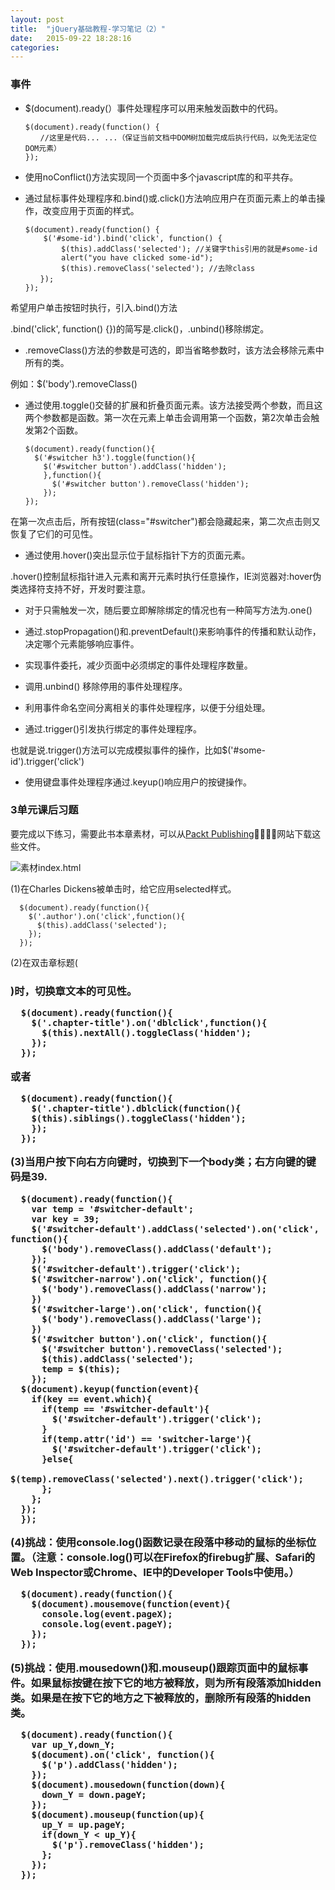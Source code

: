 ```yaml
---
layout: post
title:  "jQuery基础教程-学习笔记（2）"
date:   2015-09-22 18:28:16
categories:
---
```


### 事件

+ $(document).ready(）事件处理程序可以用来触发函数中的代码。

      $(document).ready(function() {
      　　//这里是代码... ...（保证当前文档中DOM树加载完成后执行代码，以免无法定位DOM元素）
      });


+ 使用noConflict()方法实现同一个页面中多个javascript库的和平共存。

+ 通过鼠标事件处理程序和.bind()或.click()方法响应用户在页面元素上的单击操作，改变应用于页面的样式。

      $(document).ready(function() {
          $('#some-id').bind('click', function() {
              $(this).addClass('selected'); //关键字this引用的就是#some-id
              alert("you have clicked some-id");
              $(this).removeClass('selected'); //去除class
      　　});
      });

希望用户单击按钮时执行，引入.bind()方法

.bind('click', function() {})的简写是.click()，.unbind()移除绑定。

+ .removeClass()方法的参数是可选的，即当省略参数时，该方法会移除元素中所有的类。

例如：$('body').removeClass()

+ 通过使用.toggle()交替的扩展和折叠页面元素。该方法接受两个参数，而且这两个参数都是函数。第一次在元素上单击会调用第一个函数，第2次单击会触发第2个函数。

      $(document).ready(function(){
        $('#switcher h3').toggle(function(){
          $('#switcher button').addClass('hidden');
          },function(){
            $('#switcher button').removeClass('hidden');
          });
      });

在第一次点击后，所有按钮(class="#switcher")都会隐藏起来，第二次点击则又恢复了它们的可见性。

+ 通过使用.hover()突出显示位于鼠标指针下方的页面元素。

.hover()控制鼠标指针进入元素和离开元素时执行任意操作，IE浏览器对:hover伪类选择符支持不好，开发时要注意。

+ 对于只需触发一次，随后要立即解除绑定的情况也有一种简写方法为.one()

+ 通过.stopPropagation()和.preventDefault()来影响事件的传播和默认动作，决定哪个元素能够响应事件。

+ 实现事件委托，减少页面中必须绑定的事件处理程序数量。

+ 调用.unbind() 移除停用的事件处理程序。

+ 利用事件命名空间分离相关的事件处理程序，以便于分组处理。

+ 通过.trigger()引发执行绑定的事件处理程序。

也就是说.trigger()方法可以完成模拟事件的操作，比如$('#some-id').trigger('click')

+ 使用键盘事件处理程序通过.keyup()响应用户的按键操作。



### 3单元课后习题

要完成以下练习，需要此书本章素材，可以从[Packt Publishing](􏴒􏴓http://www.packtpub.com/support)􏱄􏴔􏰖􏲦网站下载这些文件。

![素材index.html](http://7xjufd.dl1.z0.glb.clouddn.com/blog18.1.png)

(1)在Charles Dickens被单击时，给它应用selected样式。

      $(document).ready(function(){
        $('.author').on('click',function(){
          $(this).addClass('selected');
        });
      });

(2)在双击章标题(<h3 class=”chaper-title”>)时，切换章文本的可见性。

      $(document).ready(function(){
        $('.chapter-title').on('dblclick',function(){
          $(this).nextAll().toggleClass('hidden');
        });
      });

或者

      $(document).ready(function(){
        $('.chapter-title').dblclick(function(){
        $(this).siblings().toggleClass('hidden');
        });
      });

(3)当用户按下向右方向键时，切换到下一个body类；右方向键的键码是39.

      $(document).ready(function(){
        var temp = '#switcher-default';
        var key = 39;
        $('#switcher-default').addClass('selected').on('click', function(){
          $('body').removeClass().addClass('default');
        });
        $('#switcher-default').trigger('click');
        $('#switcher-narrow').on('click', function(){
          $('body').removeClass().addClass('narrow');
        })
        $('#switcher-large').on('click', function(){
          $('body').removeClass().addClass('large');
        })
        $('#switcher button').on('click', function(){
          $('#switcher button').removeClass('selected');
          $(this).addClass('selected');
          temp = $(this);
        });
      $(document).keyup(function(event){
        if(key == event.which){
          if(temp == '#switcher-default'){
            $('#switcher-default').trigger('click');
          }
          if(temp.attr('id') == 'switcher-large'){
            $('#switcher-default').trigger('click');
          }else{
            $(temp).removeClass('selected').next().trigger('click');
          };
        };
      });
      });

(4)挑战：使用console.log()函数记录在段落中移动的鼠标的坐标位置。（注意：console.log()可以在Firefox的firebug扩展、Safari的Web Inspector或Chrome、IE中的Developer Tools中使用。）

      $(document).ready(function(){
        $(document).mousemove(function(event){
          console.log(event.pageX);
          console.log(event.pageY);
        });
      });

(5)挑战：使用.mousedown()和.mouseup()跟踪页面中的鼠标事件。如果鼠标按键在按下它的地方被释放，则为所有段落添加hidden类。如果是在按下它的地方之下被释放的，删除所有段落的hidden类。


      $(document).ready(function(){
        var up_Y,down_Y;
        $(document).on('click', function(){
          $('p').addClass('hidden');
        });
        $(document).mousedown(function(down){
          down_Y = down.pageY;
        });
        $(document).mouseup(function(up){
          up_Y = up.pageY;
          if(down_Y < up_Y){
            $('p').removeClass('hidden');
          };
        });
      });
